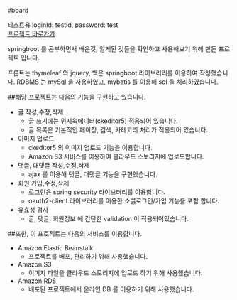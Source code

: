 #board

테스트용 loginId: testid, password: test  
[프로젝트 바로가기](http://springboard-env.eba-x3sau5v7.ap-northeast-1.elasticbeanstalk.com/board/list/all)  


springboot 를 공부하면서 배운것, 알게된 것들을 확인하고 사용해보기 위해 만든 프로젝트 입니다.  


프론트는 thymeleaf 와 jquery, 백은 springboot 라이브러리를 이용하여 작성했습니다.
RDBMS 는 mySql 을 사용하였고, mybatis 를 이용해 sql 을 처리하였습니다.  


##해당 프로젝트는 다음의 기능을 구현하고 있습니다.  


* 글 작성,수정,삭제
  * 글 쓰기에는 위지윅에디터(ckeditor5) 적용되어 있습니다.
  * 글 목록은 기본적인 페이징, 검색, 카테고리 처리가 적용되어 있습니다.
* 이미지 업로드
  * ckeditor5 의 이미지 업로드 기능을 이용합니다.
  * Amazon S3 서비스를 이용하여 클라우드 스토리지에 업로드합니다.
* 댓글, 대댓글 작성,수정,삭제
  * ajax 를 이용해 댓글, 대댓글 기능을 구현했습니다.
* 회원 가입,수정,삭제
  * 로그인은 spring security 라이브러리를 이용합니다.
  * oauth2-client 라이브러리를 이용한 소셜로그인/가입 기능을 포함 합니다.
* 유효성 검사
  * 글, 댓글, 회원정보 에 간단한 validation 이 적용되어있습니다.  
  
  
##또한, 이 프로젝트는 다음의 서비스를 이용합니다.  


* Amazon Elastic Beanstalk
  * 프로젝트를 배포, 관리하기 위해 사용했습니다.
* Amazon S3
  * 이미지 파일을 클라우드 스토리지에 업로드 하기 위해 사용했습니다.
* Amazon RDS
  * 배포된 프로젝트에서 온라인 DB 를 이용하기 위해 사용했습니다.

  

